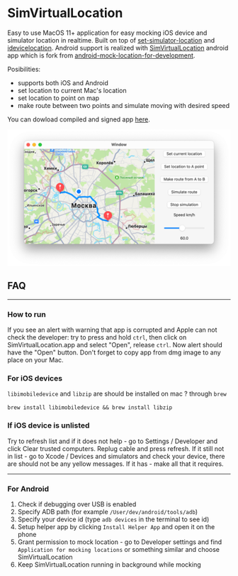 # SimVirtualLocation

Easy to use MacOS 11+ application for easy mocking iOS device and simulator location in realtime. Built on top of  [set-simulator-location](https://github.com/MobileNativeFoundation/set-simulator-location) and [idevicelocation](https://github.com/JonGabilondoAngulo/idevicelocation). Android support is realized with [SimVirtualLocation](https://github.com/nexron171/android-mock-location-for-development) android app which is fork from [android-mock-location-for-development](https://github.com/amotzte/android-mock-location-for-development).

Posibilities:
- supports both iOS and Android
- set location to current Mac's location
- set location to point on map
- make route between two points and simulate moving with desired speed

You can dowload compiled and signed app [here](https://github.com/nexron171/SimVirtualLocation/releases).

![App Screen Shot](https://raw.githubusercontent.com/nexron171/SimVirtualLocation/master/assets/screenshot.png)

## FAQ
---
### How to run
If you see an alert with warning that app is corrupted and Apple can not check the developer: try to press and hold `ctrl`, then click on SimVirtualLocation.app and select "Open", release `ctrl`. Now alert should have the "Open" button. Don't forget to copy app from dmg image to any place on your Mac.

### For iOS devices
`libimobiledevice` and `libzip` are should be installed on mac ? through `brew`

```shell
brew install libimobiledevice && brew install libzip
```

### If iOS device is unlisted

Try to refresh list and if it does not help - go to Settings / Developer and click Clear trusted computers. Replug cable and press refresh. If it still not in list - go to Xcode / Devices and simulators and check your device, there are should not be any yellow messages. If it has - make all that it requires.

---
### For Android
1. Check if debugging over USB is enabled
1. Specify ADB path (for example `/User/dev/android/tools/adb`)
1. Specify your device id (type `adb devices` in the terminal to see id)
1. Setup helper app by clicking `Install Helper App` and open it on the phone
1. Grant permission to mock location - go to Developer settings and find `Application for mocking locations` or something similar and choose SimVirtualLocation
1. Keep SimVirtualLocation running in background while mocking
